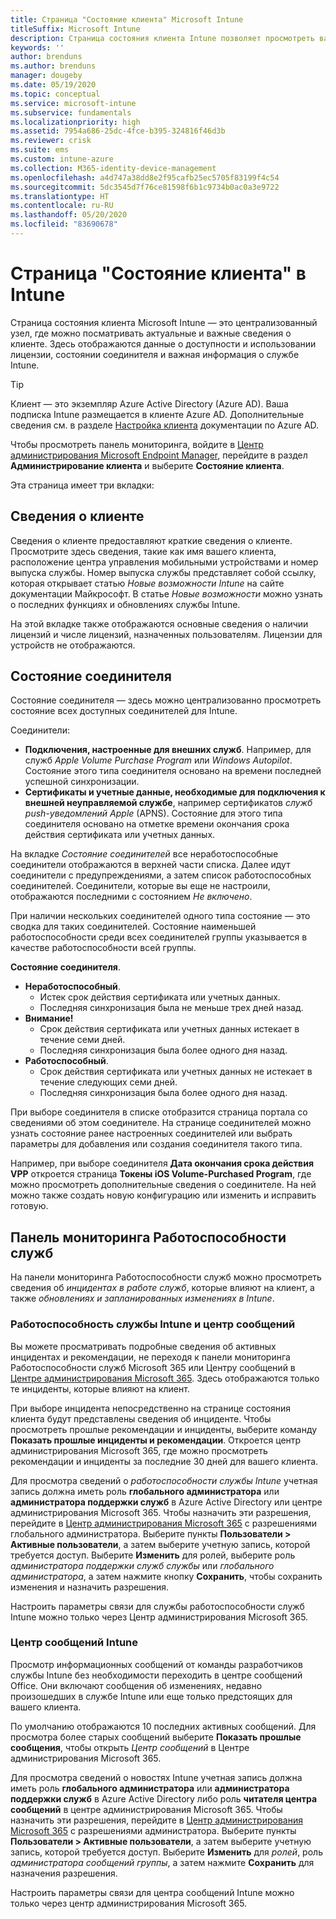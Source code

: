 ```yaml
---
title: Страница "Состояние клиента" Microsoft Intune
titleSuffix: Microsoft Intune
description: Страница состояния клиента Intune позволяет просмотреть важные сведения о клиенте без необходимости покидать портал Intune
keywords: ''
author: brenduns
ms.author: brenduns
manager: dougeby
ms.date: 05/19/2020
ms.topic: conceptual
ms.service: microsoft-intune
ms.subservice: fundamentals
ms.localizationpriority: high
ms.assetid: 7954a686-25dc-4fce-b395-324816f46d3b
ms.reviewer: crisk
ms.suite: ems
ms.custom: intune-azure
ms.collection: M365-identity-device-management
ms.openlocfilehash: a4d747a38dd8e2f95cafb25ec5705f83199f4c54
ms.sourcegitcommit: 5dc3545d7f76ce81598f6b1c9734b0ac0a3e9722
ms.translationtype: HT
ms.contentlocale: ru-RU
ms.lasthandoff: 05/20/2020
ms.locfileid: "83690678"
---
```

# <a name="use-the-intune-tenant-status-page"></a>Страница "Состояние клиента" в Intune

Страница состояния клиента Microsoft Intune — это централизованный узел, где можно посматривать актуальные и важные сведения о клиенте. Здесь отображаются данные о доступности и использовании лицензии, состоянии соединителя и важная информация о службе Intune.

> [!TIP]
> Клиент — это экземпляр Azure Active Directory (Azure AD). Ваша подписка Intune размещается в клиенте Azure AD. Дополнительные сведения см. в разделе [Настройка клиента](https://docs.microsoft.com/azure/active-directory/develop/quickstart-create-new-tenant) документации по Azure AD.

Чтобы просмотреть панель мониторинга, войдите в [Центр администрирования Microsoft Endpoint Manager](https://go.microsoft.com/fwlink/?linkid=2109431), перейдите в раздел **Администрирование клиента** и выберите **Состояние клиента**.

Эта страница имеет три вкладки:

## <a name="tenant-details"></a>Сведения о клиенте
Сведения о клиенте предоставляют краткие сведения о клиенте. Просмотрите здесь сведения, такие как имя вашего клиента, расположение центра управления мобильными устройствами и номер выпуска службы. Номер выпуска службы представляет собой ссылку, которая открывает статью *Новые возможности Intune* на сайте документации Майкрософт. В статье *Новые возможности* можно узнать о последних функциях и обновлениях службы Intune.  

На этой вкладке также отображаются основные сведения о наличии лицензий и числе лицензий, назначенных пользователям. Лицензии для устройств не отображаются.

## <a name="connector-status"></a>Состояние соединителя
Состояние соединителя — здесь можно централизованно просмотреть состояние всех доступных соединителей для Intune.  

Соединители:
- **Подключения, настроенные для внешних служб**. Например, для служб *Apple Volume Purchase Program* или *Windows Autopilot*.  Состояние этого типа соединителя основано на времени последней успешной синхронизации.
- **Сертификаты и учетные данные, необходимые для подключения к внешней неуправляемой службе**, например сертификатов *служб push-уведомлений Apple* (APNS). Состояние для этого типа соединителя основано на отметке времени окончания срока действия сертификата или учетных данных.  

На вкладке *Состояние соединителей* все неработоспособные соединители отображаются в верхней части списка. Далее идут соединители с предупреждениями, а затем список работоспособных соединителей. Соединители, которые вы еще не настроили, отображаются последними с состоянием *Не включено*.

При наличии нескольких соединителей одного типа состояние — это сводка для таких соединителей. Состояние наименьшей работоспособности среди всех соединителей группы указывается в качестве работоспособности всей группы.  

**Состояние соединителя**.
- **Неработоспособный**.
  - Истек срок действия сертификата или учетных данных.
  - Последняя синхронизация была не меньше трех дней назад.
- **Внимание!**
  - Срок действия сертификата или учетных данных истекает в течение семи дней.
  - Последняя синхронизация была более одного дня назад.
- **Работоспособный**.
  - Срок действия сертификата или учетных данных не истекает в течение следующих семи дней.
  - Последняя синхронизация была более одного дня назад.  

При выборе соединителя в списке отобразится страница портала со сведениями об этом соединителе. На странице соединителей можно узнать состояние ранее настроенных соединителей или выбрать параметры для добавления или создания соединителя такого типа.

Например, при выборе соединителя **Дата окончания срока действия VPP** откроется страница **Токены iOS Volume-Purchased Program**, где можно просмотреть дополнительные сведения о соединителе. На ней можно также создать новую конфигурацию или изменить и исправить готовую.

## <a name="service-health-dashboard"></a>Панель мониторинга Работоспособности служб  
На панели мониторинга Работоспособности служб можно просмотреть сведения об *инцидентах в работе служб*, которые влияют на клиент, а также *обновлениях и запланированных изменениях в Intune*.

### <a name="intune-service-health-and-message-center"></a>Работоспособность службы Intune и центр сообщений
Вы можете просматривать подробные сведения об активных инцидентах и рекомендации, не переходя к панели мониторинга Работоспособности служб Microsoft 365 или Центру сообщений в [Центре администрирования Microsoft 365](https://admin.microsoft.com). Здесь отображаются только те инциденты, которые влияют на клиент.  

При выборе инцидента непосредственно на странице состояния клиента будут представлены сведения об инциденте. Чтобы просмотреть прошлые рекомендации и инциденты, выберите команду **Показать прошлые инциденты и рекомендации**. Откроется центр администрирования Microsoft 365, где можно просмотреть рекомендации и инциденты за последние 30 дней для вашего клиента.  

Для просмотра сведений о *работоспособности службы Intune* учетная запись должна иметь роль **глобального администратора** или **администратора поддержки служб** в Azure Active Directory или центре администрирования Microsoft 365. Чтобы назначить эти разрешения, перейдите в [Центр администрирования Microsoft 365](https://admin.microsoft.com) с разрешениями глобального администратора. Выберите пункты **Пользователи > Активные пользователи**, а затем выберите учетную запись, которой требуется доступ. Выберите **Изменить** для ролей, выберите роль *администратора поддержки служб службы* или *глобального администратора*, а затем нажмите кнопку **Сохранить**, чтобы сохранить изменения и назначить разрешения.  

Настроить параметры связи для службы работоспособности служб Intune можно только через Центр администрирования Microsoft 365.

### <a name="intune-message-center"></a>Центр сообщений Intune  
Просмотр информационных сообщений от команды разработчиков службы Intune без необходимости переходить в центре сообщений Office. Они включают сообщения об изменениях, недавно произошедших в службе Intune или еще только предстоящих для вашего клиента.  

По умолчанию отображаются 10 последних активных сообщений. Для просмотра более старых сообщений выберите **Показать прошлые сообщения**, чтобы открыть *Центр сообщений* в Центре администрирования Microsoft 365.  

Для просмотра сведений о новостях Intune учетная запись должна иметь роль **глобального администратора** или **администратора поддержки служб** в Azure Active Directory либо роль **читателя центра сообщений** в центре администрирования Microsoft 365.  Чтобы назначить эти разрешения, перейдите в [Центр администрирования Microsoft 365](https://admin.microsoft.com) с разрешениями администратора. Выберите пункты **Пользователи > Активные пользователи**, а затем выберите учетную запись, которой требуется доступ. Выберите **Изменить** для *ролей*, роль *администратора сообщений группы*, а затем нажмите **Сохранить** для назначения разрешения.  

Настроить параметры связи для центра сообщений Intune можно только через центр администрирования Microsoft 365.

